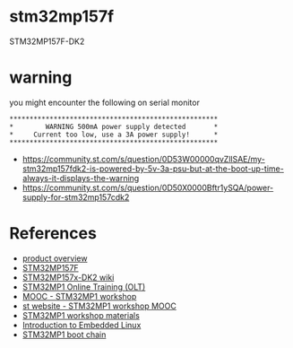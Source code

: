 # stm32mp157f

STM32MP157F-DK2

# warning

you might encounter the following on serial monitor

```shell
****************************************************                                             
*        WARNING 500mA power supply detected       *                                             
*     Current too low, use a 3A power supply!      *                                             
****************************************************
```

- https://community.st.com/s/question/0D53W00000qvZllSAE/my-stm32mp157fdk2-is-powered-by-5v-3a-psu-but-at-the-boot-up-time-always-it-displays-the-warning
- https://community.st.com/s/question/0D50X0000Bftr1ySQA/power-supply-for-stm32mp157cdk2

# References

- [product overview](https://www.st.com/en/evaluation-tools/stm32mp157f-dk2.html#overview)
- [STM32MP157F](https://www.st.com/en/microcontrollers-microprocessors/stm32mp157f.html#overview)
- [STM32MP157x-DK2 wiki](https://wiki.st.com/stm32mpu/wiki/Getting_started/STM32MP1_boards/STM32MP157x-DK2)
- [STM32MP1 Online Training (OLT)](https://www.youtube.com/playlist?list=PLnMKNibPkDnEaqxpyjLGbWqXWpmGBtFZp)
- [MOOC - STM32MP1 workshop](https://www.youtube.com/playlist?list=PLnMKNibPkDnFeV4sBarnsAtFTg7h6V-9_)
- [st website - STM32MP1 workshop MOOC](https://www.st.com/content/st_com/en/support/learning/stm32-education/stm32-moocs/STM32MP1_workshop.html)
- [STM32MP1 workshop materials](https://drive.google.com/drive/u/0/folders/1eHO37VljVpbTt-TBJFZ2-Yack5fZPj-v)
- [Introduction to Embedded Linux](https://www.youtube.com/playlist?list=PLEBQazB0HUyTpoJoZecRK6PpDG31Y7RPB)
- [STM32MP1 boot chain](https://wiki.st.com/stm32mpu/wiki/Boot_chain_overview)
